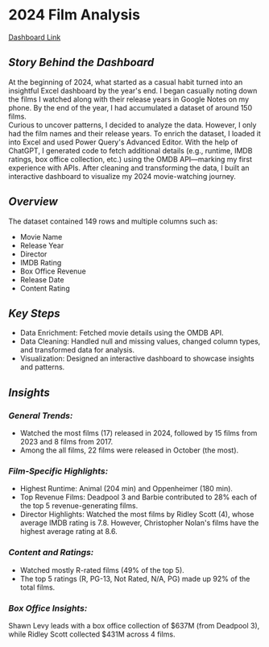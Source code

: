 # **2024 Film Analysis**

[Dashboard Link](https://github.com/Sooraj1411/2024-Film-Analysis/blob/main/Screenshot%202024-12-27%20183921.png)

## _Story Behind the Dashboard_
At the beginning of 2024, what started as a casual habit turned into an insightful Excel dashboard by the year's end. I began casually noting down the films I watched along with their release years in Google Notes on my phone. By the end of the year, I had accumulated a dataset of around 150 films.
<br>
Curious to uncover patterns, I decided to analyze the data. However, I only had the film names and their release years. To enrich the dataset, I loaded it into Excel and used Power Query's Advanced Editor. With the help of ChatGPT, I generated code to fetch additional details (e.g., runtime, IMDB ratings, box office collection, etc.) using the OMDB API—marking my first experience with APIs. After cleaning and transforming the data, I built an interactive dashboard to visualize my 2024 movie-watching journey.

## _Overview_
The dataset contained 149 rows and multiple columns such as:

+ Movie Name
+ Release Year
+ Director
+ IMDB Rating
+ Box Office Revenue
+ Release Date
+ Content Rating

## _Key Steps_
+ Data Enrichment: Fetched movie details using the OMDB API.
+ Data Cleaning: Handled null and missing values, changed column types, and transformed data for analysis.
+ Visualization: Designed an interactive dashboard to showcase insights and patterns.

## _Insights_

### _General Trends:_
+ Watched the most films (17) released in 2024, followed by 15 films from 2023 and 8 films from 2017.
+ Among the all films, 22 films were released in October (the most).

### _Film-Specific Highlights:_
+ Highest Runtime: Animal (204 min) and Oppenheimer (180 min).
+ Top Revenue Films: Deadpool 3 and Barbie contributed to 28% each of the top 5 revenue-generating films.
+ Director Highlights: Watched the most films by Ridley Scott (4), whose average IMDB rating is 7.8. However, Christopher Nolan's films have the highest average rating at 8.6.

### _Content and Ratings:_
+ Watched mostly R-rated films (49% of the top 5).
+ The top 5 ratings (R, PG-13, Not Rated, N/A, PG) made up 92% of the total films.

### _Box Office Insights:_
Shawn Levy leads with a box office collection of $637M (from Deadpool 3), while Ridley Scott collected $431M across 4 films.
